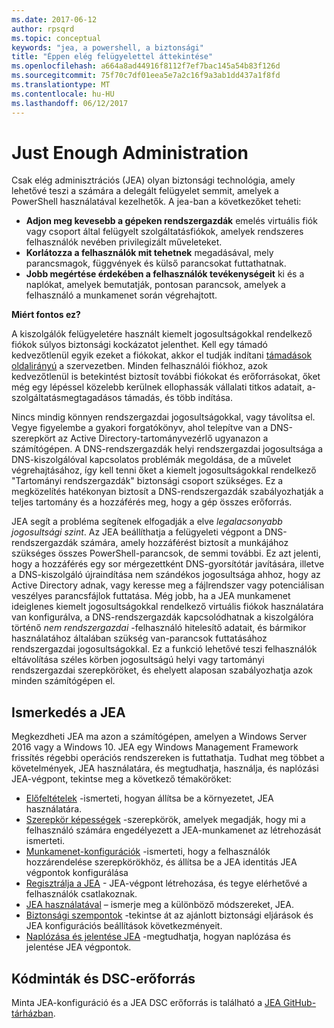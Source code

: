 ```yaml
---
ms.date: 2017-06-12
author: rpsqrd
ms.topic: conceptual
keywords: "jea, a powershell, a biztonsági"
title: "Éppen elég felügyelettel áttekintése"
ms.openlocfilehash: a664a8ad44916f8112f7ef7bac145a54b83f126d
ms.sourcegitcommit: 75f70c7df01eea5e7a2c16f9a3ab1dd437a1f8fd
ms.translationtype: MT
ms.contentlocale: hu-HU
ms.lasthandoff: 06/12/2017
---
```

# <a name="just-enough-administration"></a>Just Enough Administration

Csak elég adminisztrációs (JEA) olyan biztonsági technológia, amely lehetővé teszi a számára a delegált felügyelet semmit, amelyek a PowerShell használatával kezelhetők.
A jea-ban a következőket teheti:

- **Adjon meg kevesebb a gépeken rendszergazdák** emelés virtuális fiók vagy csoport által felügyelt szolgáltatásfiókok, amelyek rendszeres felhasználók nevében privilegizált műveleteket.
- **Korlátozza a felhasználók mit tehetnek** megadásával, mely parancsmagok, függvények és külső parancsokat futtathatnak.
- **Jobb megértése érdekében a felhasználók tevékenységeit** ki és a naplókat, amelyek bemutatják, pontosan parancsok, amelyek a felhasználó a munkamenet során végrehajtott.

**Miért fontos ez?**

A kiszolgálók felügyeletére használt kiemelt jogosultságokkal rendelkező fiókok súlyos biztonsági kockázatot jelenthet.
Kell egy támadó kedvezőtlenül egyik ezeket a fiókokat, akkor el tudják indítani [támadások oldalirányú](http://aka.ms/pth) a szervezetben.
Minden felhasználói fiókhoz, azok kedvezőtlenül is betekintést biztosít további fiókokat és erőforrásokat, őket még egy lépéssel közelebb kerülnek ellophassák vállalati titkos adatait, a-szolgáltatásmegtagadásos támadás, és több indítása.

Nincs mindig könnyen rendszergazdai jogosultságokkal, vagy távolítsa el.
Vegye figyelembe a gyakori forgatókönyv, ahol telepítve van a DNS-szerepkört az Active Directory-tartományvezérlő ugyanazon a számítógépen.
A DNS-rendszergazdák helyi rendszergazdai jogosultsága a DNS-kiszolgálóval kapcsolatos problémák megoldása, de a művelet végrehajtásához, így kell tenni őket a kiemelt jogosultságokkal rendelkező "Tartományi rendszergazdák" biztonsági csoport szükséges.
Ez a megközelítés hatékonyan biztosít a DNS-rendszergazdák szabályozhatják a teljes tartomány és a hozzáférés meg, hogy a gép összes erőforrás.

JEA segít a probléma segítenek elfogadják a elve *legalacsonyabb jogosultsági szint*.
Az JEA beállíthatja a felügyeleti végpont a DNS-rendszergazdák számára, amely hozzáférést biztosít a munkájához szükséges összes PowerShell-parancsok, de semmi további.
Ez azt jelenti, hogy a hozzáférés egy sor mérgezettként DNS-gyorsítótár javítására, illetve a DNS-kiszolgáló újraindítása nem szándékos jogosultsága ahhoz, hogy az Active Directory adnak, vagy keresse meg a fájlrendszer vagy potenciálisan veszélyes parancsfájlok futtatása.
Még jobb, ha a JEA munkamenet ideiglenes kiemelt jogosultságokkal rendelkező virtuális fiókok használatára van konfigurálva, a DNS-rendszergazdák kapcsolódhatnak a kiszolgálóra történő *nem rendszergazdai* -felhasználó hitelesítő adatait, és bármikor használatához általában szükség van-parancsok futtatásához rendszergazdai jogosultságokkal.
Ez a funkció lehetővé teszi felhasználók eltávolítása széles körben jogosultságú helyi vagy tartományi rendszergazdai szerepköröket, és ehelyett alaposan szabályozhatja azok minden számítógépen el.

## <a name="get-started-with-jea"></a>Ismerkedés a JEA

Megkezdheti JEA ma azon a számítógépen, amelyen a Windows Server 2016 vagy a Windows 10.
JEA egy Windows Management Framework frissítés régebbi operációs rendszereken is futtathatja.
Tudhat meg többet a követelmények, JEA használatára, és megtudhatja, használja, és naplózási JEA-végpont, tekintse meg a következő témaköröket:

- [Előfeltételek](prerequisites.md) -ismerteti, hogyan állítsa be a környezetet, JEA használatára.
- [Szerepkör képességek](role-capabilities.md) -szerepkörök, amelyek megadják, hogy mi a felhasználó számára engedélyezett a JEA-munkamenet az létrehozását ismerteti.
- [Munkamenet-konfigurációk](session-configurations.md) -ismerteti, hogy a felhasználók hozzárendelése szerepkörökhöz, és állítsa be a JEA identitás JEA végpontok konfigurálása
- [Regisztrálja a JEA](register-jea.md) - JEA-végpont létrehozása, és tegye elérhetővé a felhasználók csatlakoznak.
- [JEA használatával](using-jea.md) – ismerje meg a különböző módszereket, JEA.
- [Biztonsági szempontok](security-considerations.md) -tekintse át az ajánlott biztonsági eljárások és JEA konfigurációs beállítások következményeit.
- [Naplózása és jelentése JEA](audit-and-report.md) -megtudhatja, hogyan naplózása és jelentése JEA végpontok.

## <a name="samples-and-dsc-resource"></a>Kódminták és DSC-erőforrás

Minta JEA-konfiguráció és a JEA DSC erőforrás is található a [JEA GitHub-tárházban](https://github.com/PowerShell/JEA).

